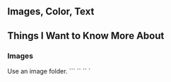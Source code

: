 ## Images, Color, Text

## Things I Want to Know More About

### Images
<p> Use an image folder.  ``<img>` `<src>` `<alt>` `<title>` `<height>` `<width>`` be sure to specify height and width because images take longer to load. Placement impacts the display when paired with text and are dictated by the elements in the html, such as block ``<h1>`` and inline ``<img>``. </p>
<p> Save images in the right format, size, use the correct resolution (most computers only show 72 px per inch). Save images at the same width and height you want to use on your page. Save images with a resolution of 72 ppi. </p>
<p> Images with differnt colors should be jpegs. Use gif or png when saving images with few colors or large areas of the same color. <p>
<p> Vectors are resolution independent, created by placing points on a grid and drawing lines between those points. SVG isn't widespread...</p>
<p> JIFS?? </p>
<p> ``<figure>`` and ``<figcaption>``</p>
<p> Use JPEG for images that contain nature or variation in color and intensity is smooth. </p>
<p> Use PNG for any images that needs transparency or for images with text and objects like logos. Use GIF for animations. </p>
<p> Lossless (PNG, also higher storage and GIF) and lossy (JPEG) compression either lose data during compression, or does not. JPEGs are not transparent. PNGs and GIFs are. JPGs support a lot of colors. PNG and GIF only 256. </p>

### Color

### Text